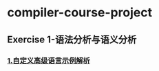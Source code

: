 # compiler-course-project

## Exercise 1-语法分析与语义分析

### [1.自定义高级语言示例解析](https://github.com/Billy1900/compiler-course-project/blob/master/exercise-1/language)
